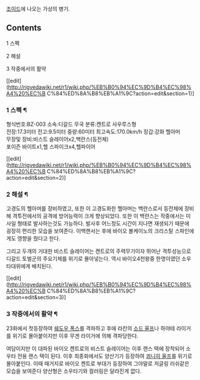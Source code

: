 [조이드](%EC%A1%B0%EC%9D%B4%EB%93%9C.md)에 나오는 가상의 병기.  

## Contents

    

1 스펙

2 해설

3 작중에서의 활약

[[edit](http://rigvedawiki.net/r1/wiki.php/%EB%B0%94%EC%9D%B4%EC%98%A4%20%EC%B
C%84%ED%8A%B8%EB%A1%9C?action=edit&section=1)]

### 1 스펙 ¶

  

형식번호:BZ-003 소속:디갈드 무국 분류:켄트로 사우루스형  
전장:17.3미터 전고:9.5미터 중량:60미터 최고속도:170.0km/h 장갑:강화 헬아머  
무장및 장비:비스트 슬레이어x2,백란스(등전체)  
포이즌 바이트x1,헬 스파이크x4,헬파이어

[[edit](http://rigvedawiki.net/r1/wiki.php/%EB%B0%94%EC%9D%B4%EC%98%A4%20%EC%B
C%84%ED%8A%B8%EB%A1%9C?action=edit&section=2)]

### 2 해설 ¶

고경도의 헬아머를 장비하였고, 또한 이 고경도화한 헬아머는 백란스로서 등전체에 장비해 격투전에서의 공격에 방어능력이 크게 향상되었다. 또한
이 백란스는 작중에서는 미사일 형태로 발사하는것도 가능하다. 발사후 어느정도 시간이 지나면 재생되기 때문에 굉장히 편리한 모습을 보여준다.
이백랜서는 후에 바이오 볼케이노의 크리스탈 스파인에게도 영향을 줬다고 한다.

  

그리고 두개의 거대한 비스트 슬레이어는 켄트로의 주력무기이자 뛰어난 격투성능으로 디갈드 토벌군의 주요기체를 위기로 몰아넣는다. 역시
바이오4천왕중 한명이였던 소우타대위에게 배치된다.

[[edit](http://rigvedawiki.net/r1/wiki.php/%EB%B0%94%EC%9D%B4%EC%98%A4%20%EC%B
C%84%ED%8A%B8%EB%A1%9C?action=edit&section=3)]

### 3 작중에서의 활약 ¶

23화에서 첫등장하여 [쉐도우 폭스](%EC%89%90%EB%8F%84%EC%9A%B0%20%ED%8F%AD%EC%8A%A4.md)를
격파하고 후에 라칸의 [소드 울프](%EC%86%8C%EB%93%9C%20%EC%9A%B8%ED%94%84.md)나 하야테 라이거를
위기로 몰아붙이지만 이후 무겐 라이거에 의해 격파당한다.

  

여담이지만 이 대파된 바이오 켄트로의 비스트 슬레이어는 이후 랜스 택에 장착되어 소우타 전용 랜스 택이 된다. 이후 최종화에서도 양산기가
등장하여 [쾨니히 울프](%EC%BE%A8%EB%8B%88%ED%9E%88%20%EC%9A%B8%ED%94%84.md)를 위기로
몰아붙인다. 이때 때거지로 바이오 켄트로 부대가 등장하여 그야말로 저글링 러쉬같은 모습을 보여준다 양산형은 소우타기와 컬러링은 달라진게
없다.

